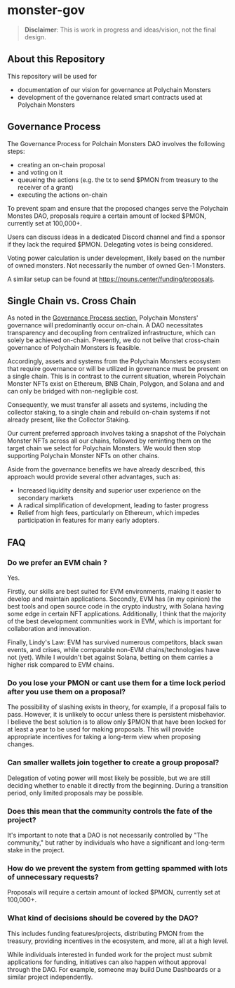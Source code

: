 # monster-gov

> **Disclaimer**: This is work in progress and ideas/vision, not the final design.

## About this Repository

This repository will be used for

- documentation of our vision for governance at Polychain Monsters
- development of the governance related smart contracts used at Polychain Monsters

## Governance Process

The Governance Process for Polchain Monsters DAO involves the following steps:

- creating an on-chain proposal
- and voting on it
- queueing the actions (e.g. the tx to send $PMON from treasury to the receiver of a grant)
- executing the actions on-chain

To prevent spam and ensure that the proposed changes serve the Polychain Monstes DAO, proposals require a certain amount of locked $PMON, currently set at 100,000+.

Users can discuss ideas in a dedicated Discord channel and find a sponsor if they lack the required $PMON. Delegating votes is being considered.

Voting power calculation is under development, likely based on the number of owned monsters. Not necessarily the number of owned Gen-1 Monsters.

A similar setup can be found at https://nouns.center/funding/proposals.

## Single Chain vs. Cross Chain

As noted in the [Governance Process section](#governance-process), Polychain Monsters' governance will predominantly occur on-chain. A DAO necessitates transparency and decoupling from centralized infrastructure, which can solely be achieved on-chain. Presently, we do not belive that cross-chain governance of Polychain Monsters is feasible.

Accordingly, assets and systems from the Polychain Monsters ecosystem that require governance or will be utilized in governance must be present on a single chain. This is in contrast to the current situation, wherein Polychain Monster NFTs exist on Ethereum, BNB Chain, Polygon, and Solana and and can only be bridged with non-negligible cost.

Consequently, we must transfer all assets and systems, including the collector staking, to a single chain and rebuild on-chain systems if not already present, like the Collector Staking.

Our current preferred approach involves taking a snapshot of the Polychain Monster NFTs across all our chains, followed by reminting them on the target chain we select for Polychain Monsters. We would then stop supporting Polychain Monster NFTs on other chains.

Aside from the governance benefits we have already described, this approach would provide several other advantages, such as:

- Increased liquidity density and superior user experience on the secondary markets
- A radical simplification of development, leading to faster progress
- Relief from high fees, particularly on Ethereum, which impedes participation in features for many early adopters.

## FAQ

### Do we prefer an EVM chain ?

Yes.

Firstly, our skills are best suited for EVM environments, making it easier to develop and maintain applications. Secondly, EVM has (in my opinion) the best tools and open source code in the crypto industry, with Solana having some edge in certain NFT applications. Additionally, I think that the majority of the best development communities work in EVM, which is important for collaboration and innovation.

Finally, Lindy's Law: EVM has survived numerous competitors, black swan events, and crises, while comparable non-EVM chains/technologies have not (yet). While I wouldn't bet against Solana, betting on them carries a higher risk compared to EVM chains.

### Do you lose your PMON or cant use them for a time lock period after you use them on a proposal?

The possibility of slashing exists in theory, for example, if a proposal fails to pass. However, it is unlikely to occur unless there is persistent misbehavior. I believe the best solution is to allow only $PMON that have been locked for at least a year to be used for making proposals. This will provide appropriate incentives for taking a long-term view when proposing changes.

### Can smaller wallets join together to create a group proposal?

Delegation of voting power will most likely be possible, but we are still deciding whether to enable it directly from the beginning. During a transition period, only limited proposals may be possible.

### Does this mean that the community controls the fate of the project?

It's important to note that a DAO is not necessarily controlled by "The community," but rather by individuals who have a significant and long-term stake in the project.

### How do we prevent the system from getting spammed with lots of unnecessary requests?

Proposals will require a certain amount of locked $PMON, currently set at 100,000+.

### What kind of decisions should be covered by the DAO?

This includes funding features/projects, distributing PMON from the treasury, providing incentives in the ecosystem, and more, all at a high level.

While individuals interested in funded work for the project must submit applications for funding, initiatives can also happen without approval through the DAO. For example, someone may build Dune Dashboards or a similar project independently.

</br>
